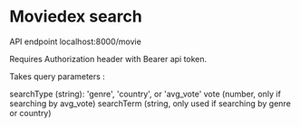 # Moviedex search

API endpoint localhost:8000/movie

Requires Authorization header with Bearer api token.

Takes query parameters :

searchType (string): 'genre', 'country', or 'avg_vote'
vote (number, only if searching by avg_vote)
searchTerm (string, only used if searching by genre or country)


